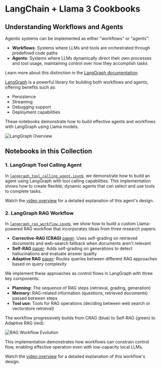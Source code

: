 # LangChain + Llama 3 Cookbooks

## Understanding Workflows and Agents

Agentic systems can be implemented as either "workflows" or "agents":

* **Workflows**: Systems where LLMs and tools are orchestrated through predefined code paths
* **Agents**: Systems where LLMs dynamically direct their own processes and tool usage, maintaining control over how they accomplish tasks

Learn more about this distinction in the [LangGraph documentation](https://langchain-ai.github.io/langgraph/tutorials/workflows/).

[LangGraph](https://langchain-ai.github.io/langgraph/concepts/high_level/) is a powerful library for building both workflows and agents, offering benefits such as:
- Persistence
- Streaming
- Debugging support
- Deployment capabilities

These notebooks demonstrate how to build effective agents and workflows with LangGraph using Llama models.

![LangGraph Overview](https://github.com/rlancemartin/llama-recipes/assets/122662504/a2c2ec40-2c7b-486e-9290-33b6da26c304)

## Notebooks in this Collection

### 1. LangGraph Tool Calling Agent

In [`langgraph_tool_calling_agent.ipynb`](./langgraph_tool_calling_agent.ipynb), we demonstrate how to build an agent using LangGraph with tool calling capabilities. This implementation shows how to create flexible, dynamic agents that can select and use tools to complete tasks.

Watch the [video overview](https://www.youtube.com/watch?v=j2OAeeujQ9M) for a detailed explanation of this agent's design.

### 2. LangGraph RAG Workflow

In [`langgraph_rag_workflow.ipynb`](./langgraph_rag_workflow.ipynb), we show how to build a custom Llama-powered RAG workflow that incorporates ideas from three research papers:

* **Corrective-RAG (CRAG)** [paper](https://arxiv.org/pdf/2401.15884.pdf): Uses self-grading on retrieved documents and web-search fallback when documents aren't relevant
* **Self-RAG** [paper](https://arxiv.org/abs/2310.11511): Adds self-grading on generations to detect hallucinations and evaluate answer quality
* **Adaptive RAG** [paper](https://arxiv.org/abs/2403.14403): Routes queries between different RAG approaches based on query complexity

We implement these approaches as control flows in LangGraph with three key components:

- **Planning:** The sequence of RAG steps (retrieval, grading, generation)
- **Memory:** RAG-related information (questions, retrieved documents) passed between steps
- **Tool use:** Tools for RAG operations (deciding between web search or vectorstore retrieval)

The workflow progressively builds from CRAG (blue) to Self-RAG (green) to Adaptive RAG (red):

![RAG Workflow Evolution](https://github.com/rlancemartin/llama-recipes/assets/122662504/ec4aa1cd-3c7e-4cd1-a1e7-7deddc4033a8)

This implementation demonstrates how workflows can constrain control flow, enabling effective operation even with low-capacity local LLMs.

Watch the [video overview](https://www.youtube.com/watch?v=sgnrL7yo1TE) for a detailed explanation of this workflow's design.
